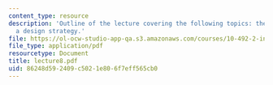 ```yaml
---
content_type: resource
description: 'Outline of the lecture covering the following topics: the basics and
  a design strategy.'
file: https://ol-ocw-studio-app-qa.s3.amazonaws.com/courses/10-492-2-integrated-chemical-engineering-topics-i-introduction-to-biocatalysis-fall-2004/86248d592409c5021e806f7eff565cb0_lecture8.pdf
file_type: application/pdf
resourcetype: Document
title: lecture8.pdf
uid: 86248d59-2409-c502-1e80-6f7eff565cb0
---
```

